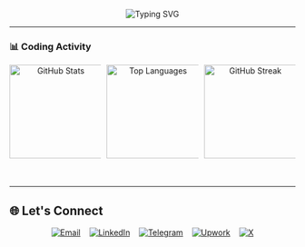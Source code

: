 <p align="center">
  <img src="https://readme-typing-svg.demolab.com?font=Fira+Code&weight=500&size=26&duration=4000&pause=1000&color=22C55E&center=true&vCenter=true&width=435&lines=Hi+%F0%9F%91%8B%2C+I'm+Dawit+Terefe;Full-Stack+Developer;From+Ethiopia+%F0%9F%87%AA%F0%9F%87%B9" alt="Typing SVG">
</p>

---

### 📊 Coding Activity

<div align="center">

<svg width="100%" height="200">
  <style>
    .stat-card {
      transition: all 0.3s ease;
    }
    [data-theme=light] .stat-card,
    [data-theme=light_colorblind] .stat-card,
    [data-theme=light_tritanopia] .stat-card {
      filter: brightness(1.05) saturate(0.9);
    }
    [data-theme=dark] .stat-card {
      background-color: #1a2a40;
      --title-color: #6a9bd8;
      --text-color: #bfd7ed;
      --icon-color: #6a9bd8;
      --ring-color: #4a7bc3;
    }
    [data-theme=dark_colorblind] .stat-card {
      background-color: #1a2a40;
      --title-color: #58a6ff;
      --text-color: #c9d1d9;
      --icon-color: #58a6ff;
      --ring-color: #1f6feb;
    }
    [data-theme=dark_tritanopia] .stat-card {
      background-color: #1a2a40;
      --title-color: #6a9bd8;
      --text-color: #bfd7ed;
      --icon-color: #6a9bd8;
      --ring-color: #4a7bc3;
    }
    [data-theme=dark_dimmed] .stat-card {
      background-color: #22272e;
      --title-color: #6cb6ff;
      --text-color: #adbac7;
      --icon-color: #6cb6ff;
      --ring-color: #4184e4;
    }
  </style>
  
  <foreignObject x="0" y="0" width="32%" height="200">
    <div class="stat-card" xmlns="http://www.w3.org/1999/xhtml">
      <a href="https://github.com/dawitterefe">
        <img height="165" src="https://github-readme-stats.vercel.app/api?username=dawitterefe&show_icons=true&count_private=true&hide_border=true&include_all_commits=true&bg_color=inherit&title_color=var(--title-color)&text_color=var(--text-color)&icon_color=var(--icon-color)&ring_color=var(--ring-color)" alt="GitHub Stats">
      </a>
    </div>
  </foreignObject>
  
  <foreignObject x="34%" y="0" width="32%" height="200">
    <div class="stat-card" xmlns="http://www.w3.org/1999/xhtml">
      <a href="https://github.com/dawitterefe">
        <img height="165" src="https://github-readme-stats.vercel.app/api/top-langs/?username=dawitterefe&layout=compact&hide_border=true&langs_count=8&bg_color=inherit&title_color=var(--title-color)&text_color=var(--text-color)&icon_color=var(--icon-color)" alt="Top Languages">
      </a>
    </div>
  </foreignObject>
  
  <foreignObject x="68%" y="0" width="32%" height="200">
    <div class="stat-card" xmlns="http://www.w3.org/1999/xhtml">
      <a href="https://github.com/dawitterefe">
        <img height="165" src="https://streak-stats.demolab.com?user=dawitterefe&background=inherit&stroke=var(--ring-color)&ring=var(--ring-color)&fire=var(--icon-color)&currStreakLabel=var(--title-color)&sideLabels=var(--text-color)&dates=var(--text-color)&sideNums=var(--text-color)&currStreakNum=var(--text-color)&hide_border=true" alt="GitHub Streak">
      </a>
    </div>
  </foreignObject>
</svg>

</div>



---
## 🌐 Let's Connect

<div align="center">

[![Email](https://img.icons8.com/ios-filled/40/22C55E/gmail.png)](mailto:dawitterefe@outlook.com)&nbsp;&nbsp;&nbsp;
[![LinkedIn](https://img.icons8.com/ios-filled/40/22C55E/linkedin.png)](https://www.linkedin.com/in/dawit-terefe/)&nbsp;&nbsp;&nbsp;
[![Telegram](https://img.icons8.com/ios-filled/40/22C55E/telegram-app.png)](https://t.me/dawit_terefe)&nbsp;&nbsp;&nbsp;
[![Upwork](https://img.icons8.com/ios-filled/40/22C55E/upwork.png)](https://www.upwork.com/freelancers/~01a1d50dee01a4306a)&nbsp;&nbsp;&nbsp;
[![X](https://img.icons8.com/ios-filled/40/22C55E/twitterx--v1.png)](https://x.com/dawiterefe)

</div>














